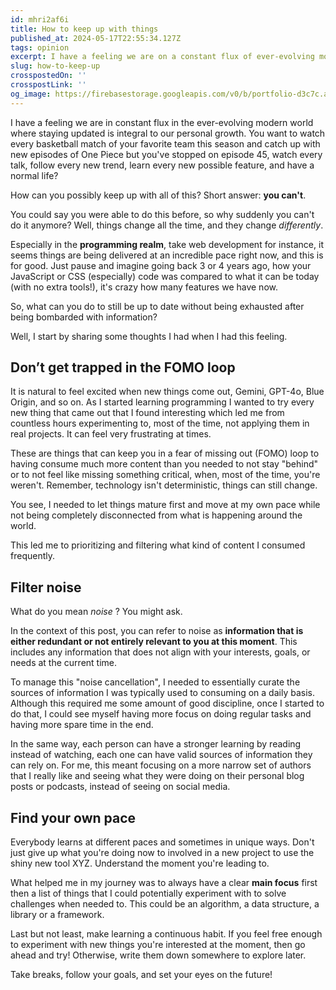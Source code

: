 ```yaml
---
id: mhri2af6i
title: How to keep up with things
published_at: 2024-05-17T22:55:34.127Z
tags: opinion
excerpt: I have a feeling we are on a constant flux of ever-evolving modern world where saying updated is integral to our personal growth...
slug: how-to-keep-up
crosspostedOn: ''
crosspostLink: ''
og_image: https://firebasestorage.googleapis.com/v0/b/portfolio-d3c7c.appspot.com/o/og%2Fhow-to-keep-up.webp?alt=media&token=3236f604-7b3e-41df-b062-c977a1fb633f
---
```


I have a feeling we are in constant flux in the ever-evolving modern world where staying updated is integral to our personal growth. You want to watch every basketball match of your favorite team this season and catch up with new episodes of One Piece but you've stopped on episode 45, watch every talk, follow every new trend, learn every new possible feature, and have a normal life?

How can you possibly keep up with all of this?
Short answer: **you can't**.

You could say you were able to do this before, so why suddenly you can't do it anymore? Well, things change all the time, and they change <i>differently</i>.

Especially in the **programming realm**, take web development for instance, it seems things are being delivered at an incredible pace right now, and this is for good. Just pause and imagine going back 3 or 4 years ago, how your JavaScript or CSS (especially) code was compared to what it can be today (with no extra tools!), it's crazy how many features we have now.

So, what can you do to still be up to date without being exhausted after being bombarded with information?

Well, I start by sharing some thoughts I had when I had this feeling.

## Don’t get trapped in the FOMO loop

It is natural to feel excited when new things come out, Gemini, GPT-4o, Blue Origin, and so on. As I started learning programming I wanted to try every new thing that came out that I found interesting which led me from countless hours experimenting to, most of the time, not applying them in real projects. It can feel very frustrating at times.

These are things that can keep you in a fear of missing out (FOMO) loop to having consume much more content than you needed to not stay "behind" or to not feel like missing something critical, when, most of the time, you're weren't. Remember, technology isn't deterministic, things can still change.

You see, I needed to let things mature first and move at my own pace while not being completely disconnected from what is happening around the world.

This led me to prioritizing and filtering what kind of content I consumed frequently.

## Filter noise

What do you mean _noise_ ? You might ask.

In the context of this post, you can refer to noise as **information that is either redundant or not entirely relevant to you at this moment**. This includes any information that does not align with your interests, goals, or needs at the current time.

To manage this "noise cancellation", I needed to essentially curate the sources of information I was typically used to consuming on a daily basis. Although this required me some amount of good discipline, once I started to do that, I could see myself having more focus on doing regular tasks and having more spare time in the end.

In the same way, each person can have a stronger learning by reading instead of watching, each one can have valid sources of information they can rely on. For me, this meant focusing on a more narrow set of authors that I really like and seeing what they were doing on their personal blog posts or podcasts, instead of seeing on social media.

## Find your own pace

Everybody learns at different paces and sometimes in unique ways. Don't just give up what you're doing now to involved in a new project to use the shiny new tool XYZ. Understand the moment you're leading to.

What helped me in my journey was to always have a clear **main focus** first then a list of things that I could potentially experiment with to solve challenges when needed to. This could be an algorithm, a data structure, a library or a framework.

Last but not least, make learning a continuous habit. If you feel free enough to experiment with new things you're interested at the moment, then go ahead and try! Otherwise, write them down somewhere to explore later.

Take breaks, follow your goals, and set your eyes on the future!
